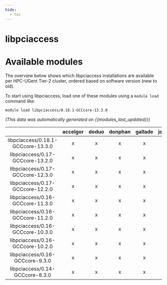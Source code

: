 ```yaml
---
hide:
  - toc
---
```


libpciaccess
============

# Available modules


The overview below shows which libpciaccess installations are available per HPC-UGent Tier-2 cluster, ordered based on software version (new to old).

To start using libpciaccess, load one of these modules using a `module load` command like:

```shell
module load libpciaccess/0.18.1-GCCcore-13.3.0
```

*(This data was automatically generated on {{modules_last_updated}})*  

| |accelgor|doduo|donphan|gallade|joltik|shinx|skitty|
| :---: | :---: | :---: | :---: | :---: | :---: | :---: | :---: |
|libpciaccess/0.18.1-GCCcore-13.3.0|x|x|x|x|-|x|x|
|libpciaccess/0.17-GCCcore-13.2.0|x|x|x|x|x|x|x|
|libpciaccess/0.17-GCCcore-12.3.0|x|x|x|x|x|x|x|
|libpciaccess/0.17-GCCcore-12.2.0|x|x|x|x|-|x|-|
|libpciaccess/0.16-GCCcore-11.3.0|x|x|x|x|-|x|-|
|libpciaccess/0.16-GCCcore-11.2.0|x|x|x|x|-|-|-|
|libpciaccess/0.16-GCCcore-10.3.0|x|x|x|x|-|-|-|
|libpciaccess/0.16-GCCcore-10.2.0|x|x|x|x|-|-|-|
|libpciaccess/0.16-GCCcore-9.3.0|x|x|x|x|-|-|-|
|libpciaccess/0.14-GCCcore-8.3.0|x|x|x|x|-|-|-|
